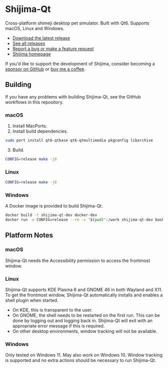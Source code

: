 # Shijima-Qt

Cross-platform shimeji desktop pet simulator. Built with Qt6. Supports macOS, Linux and Windows.

- [Download the latest release](https://github.com/pixelomer/Shijima-Qt/releases/latest)
- [See all releases](https://github.com/pixelomer/Shijima-Qt/releases)
- [Report a bug or make a feature request](https://github.com/pixelomer/Shijima-Qt/issues)
- [Shijima homepage](https://getshijima.app)

If you'd like to support the development of Shijima, consider becoming a [sponsor on GitHub](https://github.com/sponsors/pixelomer) or [buy me a coffee](https://buymeacoffee.com/pixelomer).

## Building

If you have any problems with building Shijima-Qt, see the GitHub workflows in this repository.

### macOS

1. Install MacPorts.
2. Install build dependencies.

```bash
sudo port install qt6-qtbase qt6-qtmultimedia pkgconfig libarchive
```

3. Build.

```bash
CONFIG=release make -j8
```

### Linux

```bash
CONFIG=release make -j8
```

### Windows

A Docker image is provided to build Shijima-Qt.

```bash
docker build -t shijima-qt-dev docker-dev
docker run -e CONFIG=release --rm -v "$(pwd)":/work shijima-qt-dev bash -c 'mingw64-make -j8'
```

## Platform Notes

### macOS

Shijima-Qt needs the Accessibility permission to access the frontmost window.

### Linux

Shijima-Qt supports KDE Plasma 6 and GNOME 46 in both Wayland and X11. To get the frontmost window, Shijima-Qt automatically installs and enables a shell plugin when started.  
- On KDE, this is transparent to the user.
- On GNOME, the shell needs to be restarted on the first run. This can be done by logging out and logging back in. Shijima-Qt will exit with an appropriate error message if this is required.
- On other desktop environments, window tracking will not be available.

### Windows

Only tested on Windows 11. May also work on Windows 10. Window tracking is supported and no extra actions should be necessary to run Shijima-Qt.
